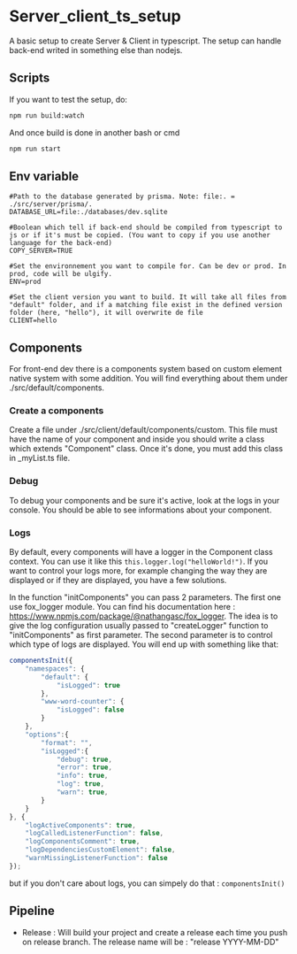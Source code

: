 # Server_client_ts_setup
A basic setup to create Server & Client in typescript. The setup can handle back-end writed in something else than nodejs.

## Scripts
If you want to test the setup, do:
```bash
npm run build:watch
```
And once build is done in another bash or cmd
```bash
npm run start
```

## Env variable
```
#Path to the database generated by prisma. Note: file:. = ./src/server/prisma/.
DATABASE_URL=file:./databases/dev.sqlite

#Boolean which tell if back-end should be compiled from typescript to js or if it's must be copied. (You want to copy if you use another language for the back-end)
COPY_SERVER=TRUE

#Set the environnement you want to compile for. Can be dev or prod. In prod, code will be ulgify.
ENV=prod

#Set the client version you want to build. It will take all files from "default" folder, and if a matching file exist in the defined version folder (here, "hello"), it will overwrite de file
CLIENT=hello
```

## Components
For front-end dev there is a components system based on custom element native system with some addition. You will find everything about them under ./src/default/components.

### Create a components
Create a file under ./src/client/default/components/custom. This file must have the name of your component and inside you should write a class which extends "Component" class. Once it's done, you must add this class in _myList.ts file.

### Debug
To debug your components and be sure it's active, look at the logs in your console. You should be able to see informations about your component.

### Logs
By default, every components will have a logger in the Component class context. You can use it like this `this.logger.log("helloWorld!")`.
If you want to control your logs more, for example changing the way they are displayed or if they are displayed, you have a few solutions. 

In the function "initComponents" you can pass 2 parameters. The first one use fox_logger module. You can find his documentation here : https://www.npmjs.com/package/@nathangasc/fox_logger. The idea is to give the log configuration usually passed to "createLogger" function to "initComponents" as first parameter. The second parameter is to control which type of logs are displayed. You will end up with something like that: 

```ts
componentsInit({ 
    "namespaces": { 
        "default": { 
            "isLogged": true
        },
        "www-word-counter": {
            "isLogged": false
        }
    },
    "options":{
        "format": "",
        "isLogged":{
            "debug": true,
            "error": true,
            "info": true,
            "log": true,
            "warn": true,
        }
    }
}, {
    "logActiveComponents": true,
    "logCalledListenerFunction": false,
    "logComponentsComment": true,
    "logDependenciesCustomElement": false,
    "warnMissingListenerFunction": false
});
```

but if you don't care about logs, you can simpely do that : `componentsInit()`

## Pipeline
- Release : Will build your project and create a release each time you push on release branch. The release name will be : "release YYYY-MM-DD"
